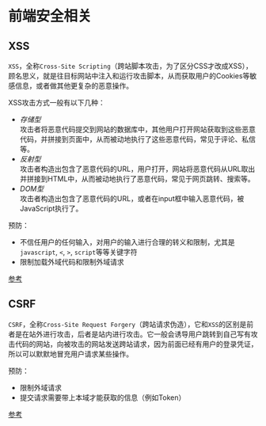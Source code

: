 # 前端安全相关  
## XSS  
`XSS`，全称`Cross-Site Scripting`（跨站脚本攻击，为了区分CSS才改成XSS），顾名思义，就是往目标网站中注入和运行攻击脚本，从而获取用户的Cookies等敏感信息，或者做其他更复杂的恶意操作。

XSS攻击方式一般有以下几种：  

- *存储型*  
    攻击者将恶意代码提交到网站的数据库中，其他用户打开网站获取到这些恶意代码，并拼接到页面中，从而被动地执行了这些恶意代码，常见于评论、私信等。
- *反射型*  
    攻击者构造出包含了恶意代码的URL，用户打开，网站将恶意代码从URL取出并拼接到HTML中，从而被动地执行了恶意代码，常见于网页跳转、搜索等。
- *DOM型*  
    攻击者构造出包含了恶意代码的URL，或者在input框中输入恶意代码，被JavaScript执行了。

预防：  

- 不信任用户的任何输入，对用户的输入进行合理的转义和限制，尤其是`javascript`, `<`, `>`, `script`等等关键字符  
- 限制加载外域代码和限制外域请求  

[参考](https://tech.meituan.com/fe_security.html)  

## CSRF  
`CSRF`，全称`Cross-Site Request Forgery`（跨站请求伪造），它和`XSS`的区别是前者是在站外进行攻击，后者是站内进行攻击。它一般会诱导用户跳转到自己写有攻击代码的网站，向被攻击的网站发送跨站请求，因为前面已经有用户的登录凭证，所以可以默默地冒充用户请求某些操作。

预防：

- 限制外域请求  
- 提交请求需要带上本域才能获取的信息（例如Token）

[参考](https://tech.meituan.com/fe_security_csrf.html)
